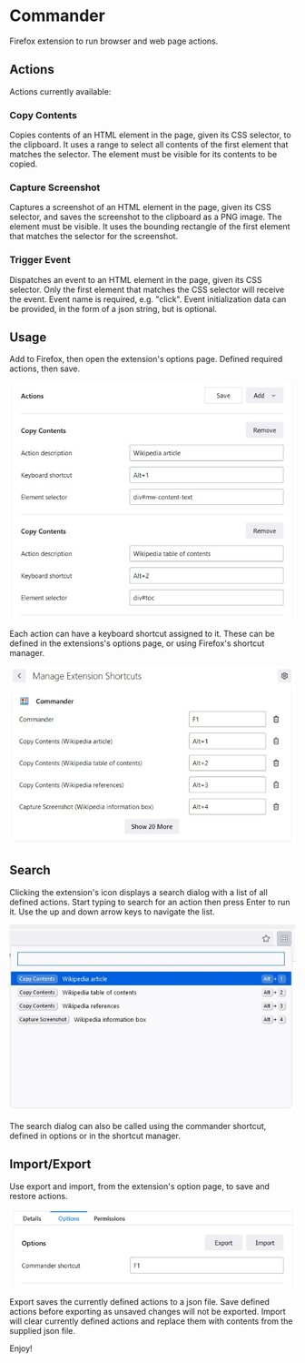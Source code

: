 # Commander
Firefox extension to run browser and web page actions.

## Actions

Actions currently available:

### Copy Contents

Copies contents of an HTML element in the page, given its CSS selector, to the clipboard. It uses a range to select all contents of the first element that matches the selector. The element must be visible for its contents to be copied.

### Capture Screenshot

Captures a screenshot of an HTML element in the page, given its CSS selector, and saves the screenshot to the clipboard as a PNG image. The element must be visible. It uses the bounding rectangle of the first element that matches the selector for the screenshot.

### Trigger Event

Dispatches an event to an HTML element in the page, given its CSS selector. Only the first element that matches the CSS selector will receive the event. Event name is required, e.g. "click". Event initialization data can be provided, in the form of a json string, but is optional.

## Usage

Add to Firefox, then open the extension's options page. Defined required actions, then save.

![Actions](/doc/actions.jpg?raw=true)

Each action can have a keyboard shortcut assigned to it. These can be defined in the extensions's options page, or using Firefox's shortcut manager.

![Shortcut](/doc/shortcuts.jpg?raw=true)

## Search

Clicking the extension's icon displays a search dialog with a list of all defined actions. Start typing to search for an action then press Enter to run it. Use the up and down arrow keys to navigate the list.

![Search](/doc/search.jpg?raw=true)

The search dialog can also be called using the commander shortcut, defined in options or in the shortcut manager.

## Import/Export

Use export and import, from the extension's option page, to save and restore actions.

![Options](/doc/options.jpg?raw=true)

Export saves the currently defined actions to a json file. Save defined actions before exporting as unsaved changes will not be exported. Import will clear currently defined actions and replace them with contents from the supplied json file. 

Enjoy!
